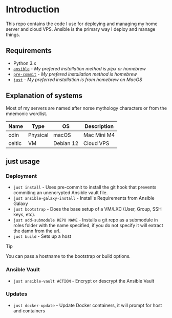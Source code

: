 # Introduction

This repo contains the code I use for deploying and managing my home server and cloud VPS. Ansible is the primary way I deploy and manage things.

## Requirements

- Python 3.x
- [`ansible`](https://docs.ansible.com/ansible/latest/installation_guide/intro_installation.html#installing-and-upgrading-ansible) - *My prefered installation method is pipx or homebrew*
- [`pre-commit`](https://pre-commit.com) - *My prefered installation method is homebrew*
- [`just`](https://github.com/casey/just) - *My preferred installation is from homebrew on MacOS*

## Explanation of systems

Most of my servers are named after norse mythology characters or from the mnemonic wordlist.

| Name     | Type     | OS            | Description       |
| -------- | -------- | ------------- | ----------------- |
| odin     | Physical | macOS         | Mac Mini M4       |
| celtic   | VM       | Debian 12     | Cloud VPS         |

## just usage

### Deployment

- `just install` - Uses pre-commit to install the git hook that prevents commiting an unencrypted Ansible vault file.
- `just ansible-galaxy-install` - Install's Requirements from Ansible Galaxy
- `just bootstrap` - Does the base setup of a VM/LXC (User, Group, SSH keys, etc).
- `just add-submodule REPO NAME` - Installs a git repo as a submodule in roles folder with the name specified, if you do not specify it will extract the damn from the url.
- `just build` - Sets up a host

> [!TIP]
> You can pass a hostname to the bootstrap or build options.

### Ansible Vault

- `just ansible-vault ACTION` - Encrypt or descrypt the Ansible Vault

### Updates

- `just docker-update` - Update Docker containers, it will prompt for host and containers
